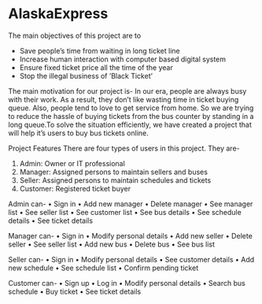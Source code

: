 # AlaskaExpress

The main objectives of this project are to
- Save people’s time from waiting in long ticket line
- Increase human interaction with computer based digital system
- Ensure fixed ticket price all the time of the year
- Stop the illegal business of ’Black Ticket’

The main motivation for our project is-
In our era, people are always busy with their work. As a result, they don’t like wasting time in ticket buying
queue. Also, people tend to love to get service from home. So we are trying to reduce the hassle of buying
tickets from the bus counter by standing in a long queue.To solve the situation efficiently, we have created a
project that will help it’s users to buy bus tickets online.

Project Features
There are four types of users in this project. They are-
1. Admin: Owner or IT professional
2. Manager: Assigned persons to maintain sellers and buses
3. Seller: Assigned persons to maintain schedules and tickets
4. Customer: Registered ticket buyer

Admin can-
• Sign in
• Add new manager
• Delete manager
• See manager list
• See seller list
• See customer list
• See bus details
• See schedule details
• See ticket details

Manager can-
• Sign in
• Modify personal details
• Add new seller
• Delete seller
• See seller list
• Add new bus
• Delete bus
• See bus list

Seller can-
• Sign in
• Modify personal details
• See customer details
• Add new schedule
• See schedule list
• Confirm pending ticket

Customer can-
• Sign up
• Log in
• Modify personal details
• Search bus schedule
• Buy ticket
• See ticket details
